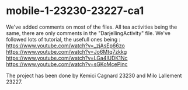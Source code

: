 # mobile-1-23230-23227-ca1

We've added comments on most of the files. All tea activities being the same, there are only comments in the "DarjellingActivity" file.
We've followed lots of tutorial, the usefull ones being : 
https://www.youtube.com/watch?v=_zjAsEp66zo
https://www.youtube.com/watch?v=Jo6Mtq7zkkg
https://www.youtube.com/watch?v=LGa4lUDK1Nc
https://www.youtube.com/watch?v=sGKoMcePinc

The project has been done by Kemici Cagnard 23230 and Milo Lallement 23227.
